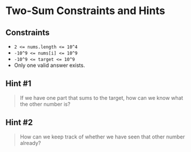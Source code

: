 # Two-Sum Constraints and Hints

## Constraints
-   `2 <= nums.length <= 10^4`
-   `-10^9 <= nums[i] <= 10^9`
-   `-10^9 <= target <= 10^9`
-   Only one valid answer exists.

## Hint #1
> If we have one part that sums to the target, how can we know what the other number is?

## Hint #2
> How can we keep track of whether we have seen that other number already?